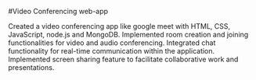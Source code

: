 
#Video Conferencing web-app

Created a video conferencing app like google meet with HTML, CSS, JavaScript, node.js and MongoDB.
Implemented room creation and joining functionalities for video and audio conferencing.
Integrated chat functionality for real-time communication within the application.
Implemented screen sharing feature to facilitate collaborative work and presentations.
